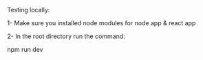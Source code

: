 Testing locally:


1- Make sure you installed node modules for node app & react app


2- In the root directory run the command: 

npm run dev
